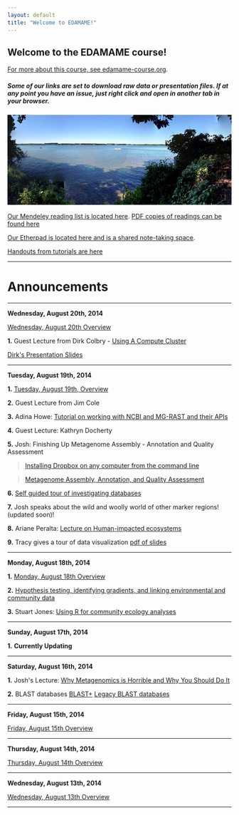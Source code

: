 ```yaml
---
layout: default
title: "Welcome to EDAMAME!"
---
```


## Welcome to the EDAMAME course!

[For more about this course, see edamame-course.org](http://edamame-course.org).

##### Some of our links are set to download raw data or presentation files. If at any point you have an issue, just right click and open in another tab in your browser.

![edamame header image](img/gull_lake.jpg)

[Our Mendeley reading list is located here](http://www.mendeley.com/groups/4688421/edamame/). [PDF copies of readings can be found here](https://github.com/edamame-course/docs/tree/gh-pages/extra/PDFs)

[Our Etherpad is located here and is a shared note-taking space](https://edamame.etherpad.mozilla.org/1).

[Handouts from tutorials are here](https://github.com/edamame-course/docs/tree/gh-pages/extra/Handouts)

-------------------------------------------------------------------------------------

# Announcements

-------------------------------------------------------------------------------------

**Wednesday, August 20th, 2014**

[Wednesday, August 20th Overview](https://edamame-course.github.io/docs/august_20.html)

**1.** Guest Lecture from Dirk Colbry - [Using A Compute Cluster](https://wiki.hpcc.msu.edu/display/~colbrydi@msu.edu/2014/08/19/EDAMAME+Workshop+at+Kellogg+Biological+Center)

[Dirk's Presentation Slides](https://edamame-course.github.io/docs/extra/Presentations/2014-08-20_Cluster_Computing_EDAMAME.pdf?raw=true)

-------------------------------------------------------------------------------------

**Tuesday, August 19th, 2014**

**1.** [Tuesday, August 19th, Overview](https://edamame-course.github.io/docs/august_19.html)

**2.** Guest Lecture from Jim Cole

**3.** Adina Howe: [Tutorial on working with NCBI and MG-RAST and their APIs](http://adina-howe.readthedocs.org/en/latest/)

**4.** Guest Lecture: Kathryn Docherty

**5.** Josh: Finishing Up Metagenome Assembly - Annotation and Quality Assessment

> [Installing Dropbox on any computer from the command line](https://edamame-course.github.io/docs/using_dropbox_on_your_ec2_machine.html)

> [Metagenome Assembly, Annotation, and Quality Assessment](https://edamame-course.github.io/docs/metagenome_assembly_and_annotation.html)

**6.** [Self guided tour of investigating databases](https://edamame-course.github.io/docs/database_questions.html)

**7.** Josh speaks about the wild and woolly world of other marker regions! (updated soon)!

**8.** Ariane Peralta: [Lecture on Human-impacted ecosystems](https://github.com/edamame-course/docs/blob/gh-pages/extra/Presentations/2014-08-19-Peralta.pdf?raw=true)

**9.** Tracy gives a tour of data visualization [pdf of slides](https://github.com/edamame-course/docs/blob/gh-pages/extra/metagenomic_visualization.pdf)


-------------------------------------------------------------------------------------

**Monday, August 18th, 2014**

**1.** [Monday, August 18th Overview](https://edamame-course.github.io/docs/august_18.html)

**2.** [Hypothesis testing, identifying gradients, and linking environmental and community data](https://github.com/edamame-course/docs/blob/gh-pages/extra/Presentations/2014-08-18-AM_Ashley_Lecture4.pdf?raw=true)

**3.** Stuart Jones: [Using R for community ecology analyses](https://edamame-course.github.io/docs/introduction_to_R_SEJones.html)

-------------------------------------------------------------------------------------

**Sunday, August 17th, 2014**

**1.**  **Currently Updating**  

-------------------------------------------------------------------------------------

**Saturday, August 16th, 2014**  

**1.**  Josh's Lecture: [Why Metagenomics is Horrible and Why You Should Do It]()

**2.**  BLAST databases
	[BLAST+](https://edamame-course.github.io/docs/2014-08-16-running_blast_from_command_line.html)
	[Legacy BLAST databases](https://edamame-course.github.io/docs/2014-08-16-legacy_blast_db.html)

-------------------------------------------------------------------------------------

**Friday, August 15th, 2014**

[Friday, August 15th Overview](https://edamame-course.github.io/docs/august_15.html)

-------------------------------------------------------------------------------------

**Thursday, August 14th, 2014**

[Thursday, August 14th Overview](https://edamame-course.github.io/docs/august_14.html)

-------------------------------------------------------------------------------------

**Wednesday, August 13th, 2014**

[Wednesday, August 13th Overview](https://edamame-course.github.io/docs/august_13.html)

-------------------------------------------------------------------------------------
